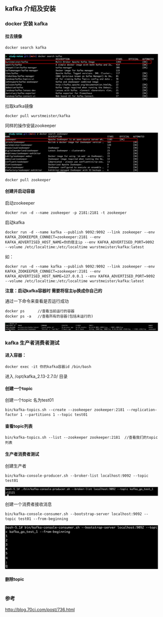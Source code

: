 ## kafka 介绍及安装



### docker 安装 kafka

#### 拉去镜像

```
docker search kafka
```

<img src="../img/docker-search.jpg" witdth="500px">

拉取kafka镜像

```
docker pull wurstmeister/kafka
```

同样的操作安装zookeeper

<img src="../img/search-zookeeper.jpg" witdth="500px">

```
docker pull zookeeper
```

#### 创建并启动容器

启动zookeeper

```
docker run -d --name zookeeper -p 2181:2181 -t zookeeper
```

启动kafka
```
docker run -d --name kafka --publish 9092:9092 --link zookeeper --env KAFKA_ZOOKEEPER_CONNECT=zookeeper:2181 --env KAFKA_ADVERTISED_HOST_NAME=你的宿主ip --env KAFKA_ADVERTISED_PORT=9092 --volume /etc/localtime:/etc/localtime wurstmeister/kafka:latest
```
如：
```
docker run -d --name kafka --publish 9092:9092 --link zookeeper --env KAFKA_ZOOKEEPER_CONNECT=zookeeper:2181 --env KAFKA_ADVERTISED_HOST_NAME=127.0.0.1 --env KAFKA_ADVERTISED_PORT=9092 --volume /etc/localtime:/etc/localtime wurstmeister/kafka:latest
```

**注意：启动kafka容器时 需要将宿主ip换成你自己的**

通过一下命令来查看是否运行成功

```
docker ps      //查看当前运行的容器
docker ps -a   //查看所有的容器(包括未运行的)
```

<img src="../img/ps.jpg" witdth="500px">

### kafka 生产者消费者测试

#### 进入容器：

```
docker exec -it 你的kafka容器id /bin/bash
```

进入 /opt/kafka_2.13-2.7.0/ 目录

#### 创建一个topic

创建一个topic 名为test01


```
bin/kafka-topics.sh --create --zookeeper zookeeper:2181 --replication-factor 1 --partitions 1 --topic test01
```

#### 查看topic列表

```
bin/kafka-topics.sh --list --zookeeper zookeeper:2181  //查看我们的topic列表
```

#### 生产者消费者测试

创建生产者

```
bin/kafka-console-producer.sh --broker-list localhost:9092 --topic test01
```

<img src="../img/producer-generate.jpg" witdth="500px">

创建一个消费者接收消息

```
bin/kafka-console-consumer.sh --bootstrap-server localhost:9092 --topic test01 --from-beginning
```

<img src="../img/consumer-consume-msg.jpg" witdth="500px">

#### 删除topic

```

```


### 参考

http://blog.70ci.com/post/736.html